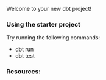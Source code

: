 Welcome to your new dbt project!

### Using the starter project

Try running the following commands:
- dbt run
- dbt test


### Resources:
